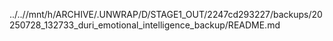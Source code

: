 ../..//mnt/h/ARCHIVE/.UNWRAP/D/STAGE1_OUT/2247cd293227/backups/20250728_132733_duri_emotional_intelligence_backup/README.md